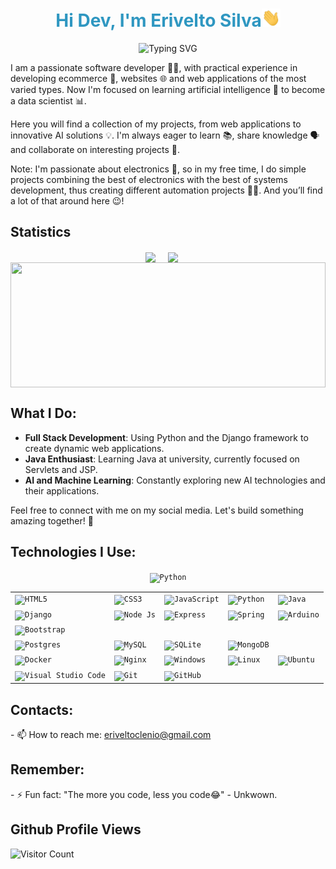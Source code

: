 <h1 align="center" style="color:#2f97c1"> Hi Dev, I'm Erivelto Silva<img src="https://raw.githubusercontent.com/ABSphreak/ABSphreak/master/gifs/Hi.gif" width="30px"> 
</h1>

<div align="center"><img src="https://readme-typing-svg.demolab.com?font=Fira+Code&duration=3000&pause=1000&color=2F97C1&background=181E48CF&center=true&random=false&width=435&lines=I%C2%B4m+a+Full+Stack+Developer;And+a+Data+Cience+Enthusiast" alt="Typing SVG" /></div>


<!-- <a href="https://www.linkedin.com/in/erivelto-da-costa-e-silva" target="_blank">
<img height="30" src="https://img.shields.io/badge/linkedin-blue.svg?&style=for-the-badge&logo=linkedin&logoColor=white" />
</a> -->
<!-- <a href="" >
<img height="30" src="https://img.shields.io/badge/medium-%231DA1A2.svg?&style=for-the-badge&logo=medium&logoColor=black" />
</a> -->


I am a passionate software developer 🧑‍💻, with practical experience in developing ecommerce 🛒, websites 🌐 and web applications of the most varied types. Now I'm focused on learning artificial intelligence 🤖 to become a data scientist 📊.

Here you will find a collection of my projects, from web applications to innovative AI solutions 💡. I'm always eager to learn 📚, share knowledge 🗣️ and collaborate on interesting projects 🤝.

Note: I'm passionate about electronics 🔌, so in my free time, I do simple projects combining the best of electronics with the best of systems development, thus creating different automation projects 🤖🔧. And you’ll find a lot of that around here 😉!

<h2> Statistics</h2>

<div style="display:flex; flex-direction:row; justify-content: center; align-Items:center;">
  <a href="https://github.com/anuraghazra/github-readme-stats">
    <img height=200 align="center" src="https://github-readme-stats.vercel.app/api?username=eriveltosilva&show_icons=true&theme=blue-green" />
  </a>&nbsp;&nbsp;&nbsp;&nbsp;&nbsp;

  <a href="https://github.com/anuraghazra/convoychat">
    <img height=200 align="center" src="https://github-readme-stats.vercel.app/api/top-langs/?username=eriveltosilva&layout=compact&langs_count=10&theme=algolia" />
  </a>&nbsp;&nbsp;&nbsp;&nbsp;&nbsp;
</div>


<img height=200 align="center" style="width:100%" src="https://github-readme-streak-stats.herokuapp.com/?user=eriveltosilva&theme=blue-green" />


<h2> What I Do:</h2>

- **Full Stack Development**: Using Python and the Django framework to create dynamic web applications.
- **Java Enthusiast**: Learning Java at university, currently focused on Servlets and JSP.
- **AI and Machine Learning**: Constantly exploring new AI technologies and their applications.

Feel free to connect with me on my social media. Let's build something amazing together! 🚀



<h2> Technologies I Use:</h2>

<div align="center">
  <table>
    <tr>
      <td><code><img width="50" src="https://skillicons.dev/icons?i=html" alt="HTML5" title="HTML5"/></code></td>
      <td><code><img width="50" src="https://skillicons.dev/icons?i=css" alt="CSS3" title="CSS3"/></code></td>
      <td><code><img width="50" src="https://skillicons.dev/icons?i=js" alt="JavaScript" title="JavaScript"/></code></td>
      <td><code><img width="50" src="https://skillicons.dev/icons?i=py" alt="Python" title="Python"/></code></td
      <td><code><img width="50" src="https://skillicons.dev/icons?i=py" alt="Python" title="Python"/></code></td>
      <td><code><img width="50" src="https://skillicons.dev/icons?i=java" alt="Java" title="Java"/></code></td>
    </tr>
    <tr>
      <!-- <td><code><img width="50" src="https://skillicons.dev/icons?i=react" alt="Java" title="Java"/></code></td> -->
      <td><code><img width="50" src="https://skillicons.dev/icons?i=django" alt="Django" title="Django"/></code></td>
      <td><code><img width="50" src="https://skillicons.dev/icons?i=nodejs" alt="Node Js" title="Node Js"/></code></td>
      <td><code><img width="50" src="https://skillicons.dev/icons?i=express" alt="Express" title="Express"/></code></td>
      <td><code><img width="50" src="https://skillicons.dev/icons?i=spring" alt="Spring" title="Spring"/></code></td>
      <td><code><img width="50" src="https://skillicons.dev/icons?i=arduino" alt="Arduino" title="Arduino"/></code></td>
      <!-- <td><code><img width="50" src="https://user-images.githubusercontent.com/25181517/183891303-41f257f8-6b3d-487c-aa56-c497b880d0fb.png" alt="Spring Boot" title="Spring Boot"/></code></td> -->
    </tr>
    <tr>
      <td><code><img width="50" src="https://skillicons.dev/icons?i=bootstrap" alt="Bootstrap" title="Bootstrap"/></code></td>
    </tr>
    <tr>
      <td><code><img width="50" src="https://skillicons.dev/icons?i=postgres" alt="Postgres" title="Postgres"/></code></td>
      <td><code><img width="50" src="https://skillicons.dev/icons?i=mysql" alt="MySQL" title="MySQL"/></code></td>
      <td><code><img width="50" src="https://skillicons.dev/icons?i=sqlite" alt="SQLite" title="SQLite"/></code></td>
      <td><code><img width="50" src="https://skillicons.dev/icons?i=mongodb" alt="MongoDB" title="MongoDB"/></code></td>
    </tr>
    <tr>
      <td><code><img width="50" src="https://skillicons.dev/icons?i=docker" alt="Docker" title="Docker"/></code></td>
      <td><code><img width="50" src="https://skillicons.dev/icons?i=nginx" alt="Nginx" title="Nginx"/></code></td>
      <td><code><img width="50" src="https://skillicons.dev/icons?i=windows" alt="Windows" title="Windows"/></code></td>
      <td><code><img width="50" src="https://skillicons.dev/icons?i=linux" alt="Linux" title="Linux"/></code></td>
      <td><code><img width="50" src="https://skillicons.dev/icons?i=ubuntu" alt="Ubuntu" title="Ubuntu"/></code></td>
    </tr>
    <tr>
      <td><code><img width="50" src="https://skillicons.dev/icons?i=vscode" alt="Visual Studio Code" title="Visual Studio Code"/></code></td>
      <td><code><img width="50" src="https://skillicons.dev/icons?i=git" alt="Git" title="Git"/></code></td>
      <td><code><img width="50" src="https://skillicons.dev/icons?i=github" alt="GitHub" title="GitHub"/></code></td>
    </tr>
  </table>
</div>



<h2>Contacts:</h2>
- 📫 How to reach me: <a href="mailto:eriveltoclenio@email.com">eriveltoclenio@gmail.com</a><br/>



<h2>Remember:</h2>
- ⚡ Fun fact: "The more you code, less you code😂" - Unkwown.<br/>


<h2>Github Profile Views</h2>

![Visitor Count](https://profile-counter.glitch.me/{EriveltoSilva}/count.svg)

<!-- https://readme-typing-svg.demolab.com/demo/ -->